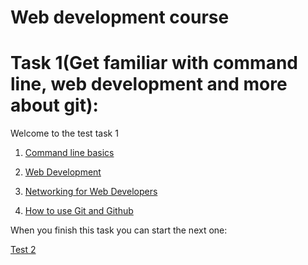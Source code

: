 # Web development course



# Task 1(Get familiar with command line, web development and more about git):

Welcome to the test task 1

1. [Command line basics](https://www.udacity.com/course/linux-command-line-basics--ud595)

2. [Web Development](https://www.udacity.com/course/web-development--cs253)

3. [Networking for Web Developers](https://www.udacity.com/course/networking-for-web-developers--ud256)

4. [How to use Git and Github](https://www.udacity.com/course/how-to-use-git-and-github--ud775)



When you finish this task you can start the next one:

[Test 2](https://github.com/Kottans/web/blob/master/README02.md)
